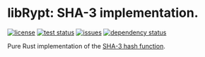 # libRypt: SHA-3 implementation.

[![license](https://img.shields.io/github/license/librypt/librypt-hash-sha3)](https://www.github.com/librypt/librypt-hash-sha3/LICENSE)
[![test status](https://img.shields.io/github/actions/workflow/status/librypt/librypt-hash-sha3/rust.yml)](https://www.github.com/librypt/librypt-hash-sha3/actions)
[![issues](https://img.shields.io/github/issues/librypt/librypt-hash-sha3)](https://www.github.com/librypt/librypt-hash-sha3/issues)
[![dependency status](https://deps.rs/repo/github/librypt/librypt-hash-sha3/status.svg)](https://deps.rs/repo/github/librypt/librypt-hash-sha3)

Pure Rust implementation of the [SHA-3 hash function](https://en.wikipedia.org/wiki/SHA-3).
